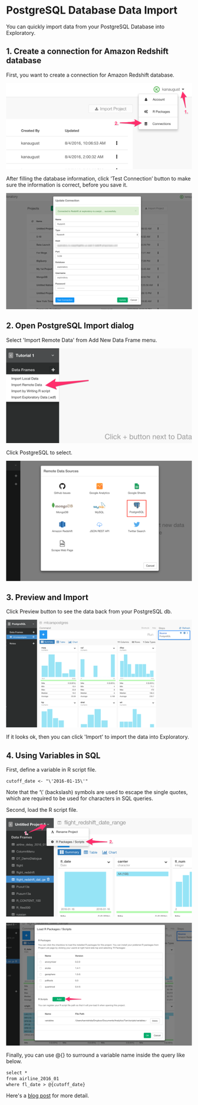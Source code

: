 # PostgreSQL Database Data Import

You can quickly import data from your PostgreSQL Database into Exploratory.

## 1. Create a connection for Amazon Redshift database

First, you want to create a connection for Amazon Redshift database.

![](images/redshift-3-1.png)

After filling the database information, click ‘Test Connection’ button to make sure the information is correct, before you save it.

![](images/redshift-2-1.png)

## 2. Open PostgreSQL Import dialog

Select 'Import Remote Data' from Add New Data Frame menu.

![](images/import-remote-data.png)

Click PostgreSQL to select.

![](images/postgres.png)


## 3. Preview and Import

Click Preview button to see the data back from your PostgreSQL db.

![](images/postgres3.png)

If it looks ok, then you can click 'Import' to import the data into Exploratory.

## 4. Using Variables in SQL

First, define a variable in R script file.

```
cutoff_date <- "\'2016-01-15\'"
```

Note that the ‘\’ (backslash) symbols are used to escape the single quotes, which are required to be used for characters in SQL queries.

Second, load the R script file.

![](images/variable-1.png)

![](images/variable-2.png)

Finally, you can use @{} to surround a variable name inside the query like below.

```
select *
from airline_2016_01
where fl_date > @{cutoff_date}
```

Here's a [blog post](https://blog.exploratory.io/using-variables-in-sql-query-2740924d9f20#.bdcn5v68x) for more detail.
